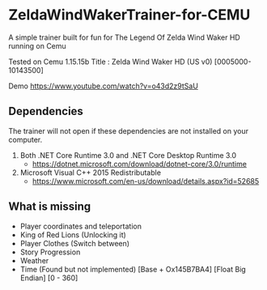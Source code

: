 # ZeldaWindWakerTrainer-for-CEMU
A simple trainer built for fun for The Legend Of Zelda Wind Waker HD running on Cemu

Tested on Cemu 1.15.15b
Title : Zelda Wind Waker HD (US v0) [0005000-10143500]

Demo https://www.youtube.com/watch?v=o43d2z9tSaU

## Dependencies

The trainer will not open if these dependencies are not installed on your computer.

1. Both .NET Core Runtime 3.0 and .NET Core Desktop Runtime 3.0
   * https://dotnet.microsoft.com/download/dotnet-core/3.0/runtime
2. Microsoft Visual C++ 2015 Redistributable
   * https://www.microsoft.com/en-us/download/details.aspx?id=52685

## What is missing

* Player coordinates and teleportation
* King of Red Lions (Unlocking it)
* Player Clothes (Switch between)
* Story Progression
* Weather
* Time (Found but not implemented) [Base + Ox145B7BA4] [Float Big Endian] [0 - 360]

